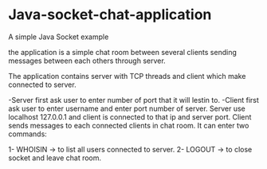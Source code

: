 # Java-socket-chat-application


A simple Java Socket example

the application is a simple chat room between several clients sending messages between each others through server.

The application contains server with TCP threads and client which make connected to server. 

-Server first ask user to enter number of port that it will lestin to. 
-Client first ask user to enter username and enter port number of server. Server use localhost 127.0.0.1 and client is connected to that ip and server port.
Client sends messages to each connected clients in chat room. It can enter two commands:

1- WHOISIN -> to list all users connected to server.
2- LOGOUT -> to close socket and leave chat room.


